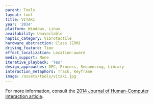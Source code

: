 ```yaml
---
parent: Tools
layout: tool
title: VITAKI
year: '2014'
platform: Windows, Linux
availability: Unavailable
haptic_category: Vibrotactile
hardware_abstraction: Class (ERM)
driving_feature: Time
effect_localization: Location-aware
media_support: None
iterative_playback: 'Yes'
design_approaches: DPC, Process, Sequencing, Library
interaction_metaphors: Track, Keyframe
image: /assets/tools/vitaki.jpg
---
```

For more information, consult the [2014 Journal of Human-Computer Interaction article](https://doi.org/10.1080/10447318.2014.941272).
